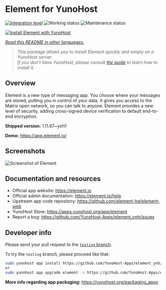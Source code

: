 <!--
N.B.: This README was automatically generated by <https://github.com/YunoHost/apps/tree/master/tools/readme_generator>
It shall NOT be edited by hand.
-->

# Element for YunoHost

[![Integration level](https://dash.yunohost.org/integration/element.svg)](https://dash.yunohost.org/appci/app/element) ![Working status](https://ci-apps.yunohost.org/ci/badges/element.status.svg) ![Maintenance status](https://ci-apps.yunohost.org/ci/badges/element.maintain.svg)

[![Install Element with YunoHost](https://install-app.yunohost.org/install-with-yunohost.svg)](https://install-app.yunohost.org/?app=element)

*[Read this README in other languages.](./ALL_README.md)*

> *This package allows you to install Element quickly and simply on a YunoHost server.*  
> *If you don't have YunoHost, please consult [the guide](https://yunohost.org/install) to learn how to install it.*

## Overview

Element is a new type of messaging app. You choose where your messages are stored, putting you in control of your data. It gives you access to the Matrix open network, so you can talk to anyone. Element provides a new level of security, adding cross-signed device verification to default end-to-end encryption.

**Shipped version:** 1.11.67~ynh1

**Demo:** <https://app.element.io/>

## Screenshots

![Screenshot of Element](./doc/screenshots/homepage-all-platforms-1_1.png)

## Documentation and resources

- Official app website: <https://element.io>
- Official admin documentation: <https://element.io/help>
- Upstream app code repository: <https://github.com/element-hq/element-web>
- YunoHost Store: <https://apps.yunohost.org/app/element>
- Report a bug: <https://github.com/YunoHost-Apps/element_ynh/issues>

## Developer info

Please send your pull request to the [`testing` branch](https://github.com/YunoHost-Apps/element_ynh/tree/testing).

To try the `testing` branch, please proceed like that:

```bash
sudo yunohost app install https://github.com/YunoHost-Apps/element_ynh/tree/testing --debug
or
sudo yunohost app upgrade element -u https://github.com/YunoHost-Apps/element_ynh/tree/testing --debug
```

**More info regarding app packaging:** <https://yunohost.org/packaging_apps>
